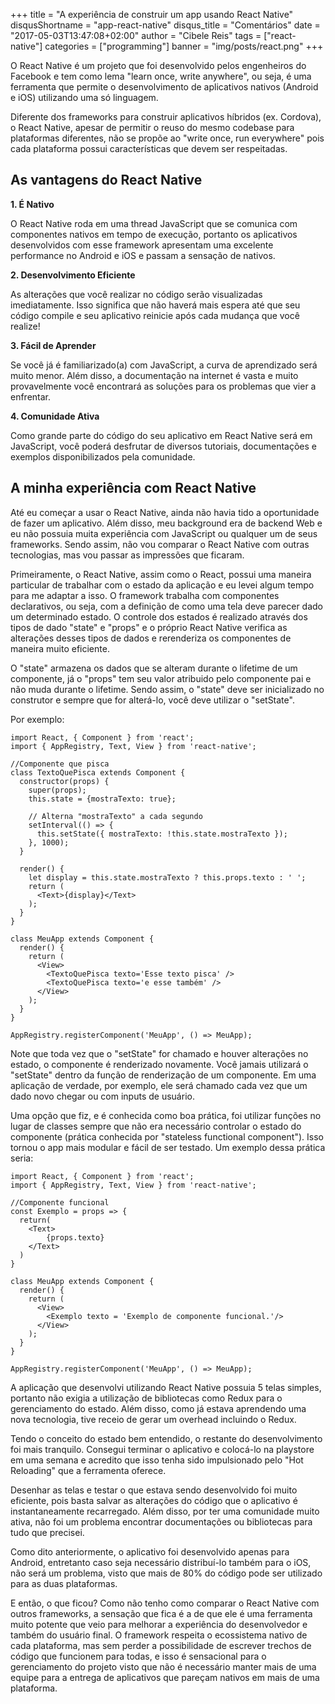 +++
title = "A experiência de construir um app usando React Native"
disqusShortname = "app-react-native"
disqus_title = "Comentários"
date = "2017-05-03T13:47:08+02:00"
author = "Cibele Reis"
tags = ["react-native"]
categories = ["programming"]
banner = "img/posts/react.png"
+++

O React Native é um projeto que foi desenvolvido pelos engenheiros do Facebook e
tem como lema "learn once, write anywhere", ou seja, é uma ferramenta que permite
o desenvolvimento de aplicativos nativos (Android e iOS) utilizando uma só linguagem.

Diferente dos frameworks para construir aplicativos híbridos (ex. Cordova), o React
Native, apesar de permitir o reuso do mesmo codebase para plataformas diferentes, não
se propõe ao "write once, run everywhere" pois cada plataforma possui características
que devem ser respeitadas.


## As vantagens do React Native

**1. É Nativo**

O React Native roda em uma thread JavaScript que se comunica com componentes nativos
 em tempo de execução, portanto os aplicativos desenvolvidos com esse framework
 apresentam uma excelente performance no Android e iOS e passam a sensação de nativos.

**2. Desenvolvimento Eficiente**

As alterações que você realizar no código serão visualizadas imediatamente. Isso significa
que não haverá mais espera até que seu código compile e seu aplicativo reinicie após cada
mudança que você realize!

**3. Fácil de Aprender**

Se você já é familiarizado(a) com JavaScript, a curva de aprendizado será muito menor.
Além disso, a documentação na internet é vasta e muito provavelmente você encontrará as
soluções para os problemas que vier a enfrentar.

**4. Comunidade Ativa**

Como grande parte do código do seu aplicativo em React Native será em JavaScript, você
poderá desfrutar de diversos tutoriais, documentações e exemplos disponibilizados pela comunidade.


## A minha experiência com React Native

Até eu começar a usar o React Native, ainda não havia tido a oportunidade de fazer um aplicativo.
Além disso, meu background era de backend Web e eu não possuia muita experiência com JavaScript ou
qualquer um de seus frameworks. Sendo assim, não vou comparar o React Native com outras tecnologias, mas
vou passar as impressões que ficaram.

Primeiramente, o React Native, assim como o React, possui uma maneira particular de trabalhar com o estado
da aplicação e eu levei algum tempo para me adaptar a isso. O framework trabalha com componentes
declarativos, ou seja, com a definição de como uma tela deve parecer dado um determinado estado.
O controle dos estados é realizado através dos tipos de dado "state" e "props" e o próprio React Native
verifica as alterações desses tipos de dados e rerenderiza os componentes de maneira muito eficiente.

O "state" armazena os dados que se alteram durante o lifetime de um componente, já o "props" tem seu valor
 atribuido pelo componente pai e não muda durante o lifetime. Sendo assim, o "state"
  deve ser inicializado no construtor e sempre que for alterá-lo,
você deve utilizar o "setState".

Por exemplo:

    import React, { Component } from 'react';
    import { AppRegistry, Text, View } from 'react-native';

    //Componente que pisca
    class TextoQuePisca extends Component {
      constructor(props) {
        super(props);
        this.state = {mostraTexto: true};

        // Alterna "mostraTexto" a cada segundo
        setInterval(() => {
          this.setState({ mostraTexto: !this.state.mostraTexto });
        }, 1000);
      }

      render() {
        let display = this.state.mostraTexto ? this.props.texto : ' ';
        return (
          <Text>{display}</Text>
        );
      }
    }

    class MeuApp extends Component {
      render() {
        return (
          <View>
            <TextoQuePisca texto='Esse texto pisca' />
            <TextoQuePisca texto='e esse também' />
          </View>
        );
      }
    }

    AppRegistry.registerComponent('MeuApp', () => MeuApp);

Note que toda vez que o "setState" for chamado e houver alterações no estado, o componente é renderizado novamente.
Você jamais utilizará o "setState" dentro da função de renderização de um componente.
Em uma aplicação de verdade, por exemplo, ele será chamado cada vez que um dado novo chegar ou com inputs de usuário.

Uma opção que fiz, e é conhecida como boa prática, foi utilizar funções no lugar de classes sempre que não era necessário
controlar o estado do componente (prática conhecida por "stateless functional component"). Isso tornou o app mais modular e fácil de ser testado.
Um exemplo dessa prática seria:

    import React, { Component } from 'react';
    import { AppRegistry, Text, View } from 'react-native';

    //Componente funcional
    const Exemplo = props => {
      return(
        <Text>
            {props.texto}
        </Text>
      )
    }

    class MeuApp extends Component {
      render() {
        return (
          <View>
            <Exemplo texto = 'Exemplo de componente funcional.'/>
          </View>
        );
      }
    }

    AppRegistry.registerComponent('MeuApp', () => MeuApp);

A aplicação que desenvolvi utilizando React Native possuia 5 telas simples, portanto não exigia a utilização de
bibliotecas como Redux para o gerenciamento do estado. Além disso, como já estava aprendendo uma nova tecnologia,
tive receio de gerar um overhead incluindo o Redux.

Tendo o conceito do estado bem entendido, o restante do desenvolvimento foi mais tranquilo. Consegui terminar o
aplicativo e colocá-lo na playstore em uma semana e acredito que isso tenha sido impulsionado pelo "Hot Reloading" que a ferramenta oferece.

Desenhar as telas e testar o que estava sendo desenvolvido foi muito eficiente, pois basta salvar as alterações
do código que o aplicativo é instantaneamente recarregado. Além disso, por ter uma comunidade muito ativa, não
foi um problema encontrar documentações ou bibliotecas para tudo que precisei.

Como dito anteriormente, o aplicativo foi desenvolvido apenas para Android, entretanto caso seja
necessário distribuí-lo também para o iOS, não será um problema, visto que  mais de 80% do código
pode ser utilizado para as duas plataformas.

E então, o que ficou? Como não tenho como comparar o React Native com outros frameworks, a sensação que
fica é a de que ele é uma ferramenta muito potente que veio para melhorar a experiência do desenvolvedor
e também do usuário final. O framework respeita o ecossistema nativo de cada plataforma, mas sem perder a
possibilidade de escrever trechos de código que funcionem para todas, e isso é sensacional para o gerenciamento
do projeto visto que não é necessário manter mais de uma equipe para a entrega de aplicativos que pareçam nativos
em mais de uma plataforma.
